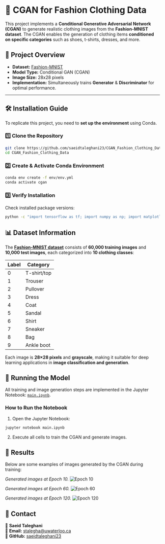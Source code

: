 # 🎨 CGAN for Fashion Clothing Data

This project implements a **Conditional Generative Adversarial Network (CGAN)** to generate realistic clothing images from the **Fashion-MNIST dataset**. The CGAN enables the generation of clothing items **conditioned on specific categories** such as shoes, t-shirts, dresses, and more.

## 📌 Project Overview
- **Dataset:** [Fashion-MNIST](https://github.com/zalandoresearch/fashion-mnist)
- **Model Type:** Conditional GAN (CGAN)
- **Image Size:** 28x28 pixels
- **Implementation:** Simultaneously trains **Generator** & **Discriminator** for optimal performance.

---

## 🛠 Installation Guide

To replicate this project, you need to **set up the environment** using Conda.  

### **1️⃣ Clone the Repository**
```bash
git clone https://github.com/saeidtaleghani23/CGAN_Fashion_Clothing_Data.git
cd CGAN_Fashion_Clothing_Data
```

### **2️⃣ Create & Activate Conda Environment**

```bash
conda env create -f env/env.yml
conda activate cgan
```
### **3️⃣ Verify Installation**
Check installed package versions:

```bash
python -c "import tensorflow as tf; import numpy as np; import matplotlib; print(tf.__version__, np.__version__, matplotlib.__version__)"

```

## 📊 Dataset Information

The **[Fashion-MNIST dataset](https://github.com/zalandoresearch/fashion-mnist)** consists of **60,000 training images** and **10,000 test images**, each categorized into **10 clothing classes**:

| Label | Category      |
|-------|--------------|
| 0     | T-shirt/top  |
| 1     | Trouser      |
| 2     | Pullover     |
| 3     | Dress        |
| 4     | Coat         |
| 5     | Sandal       |
| 6     | Shirt        |
| 7     | Sneaker      |
| 8     | Bag          |
| 9     | Ankle boot   |

Each image is **28×28 pixels** and **grayscale**, making it suitable for deep learning applications in **image classification and generation**.

## 🚀 Running the Model  

All training and image generation steps are implemented in the Jupyter Notebook: [`main.ipynb`](main.ipynb).  

### **How to Run the Notebook**  
1. Open the Jupyter Notebook:  
```bash
jupyter notebook main.ipynb
```

2. Execute all cells to train the CGAN and generate images.

## 🎨 Results

Below are some examples of images generated by the CGAN during training:

*Generated images at Epoch 10.*
![Epoch 10](generated_images/epoch_11.png)  

*Generated images at Epoch 60.*
![Epoch 60](generated_images/epoch_61.png)  


*Generated images at Epoch 120.*
![Epoch 120](generated_images/epoch_121.png)  

## 📩 Contact  
👤 **Saeid Taleghani**  
📧 **Email:** [stalegha@uwaterloo.ca](mailto:stalegha@uwaterloo.ca)  
🔗 **GitHub:** [saeidtaleghani23](https://github.com/saeidtaleghani23)  
